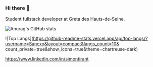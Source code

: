 ### Hi there 👋

Student fullstack developer at Greta des Hauts-de-Seine.

![Anurag's GitHub stats](https://github-readme-stats.vercel.app/api?username=Sancxo&count_private=true&show_icons=true&theme=chartreuse-dark)

![Top Langs](https://github-readme-stats.vercel.app/api/top-langs/?username=Sancxo&layout=compact&langs_count=10& count_private=true&show_icons=true&theme=chartreuse-dark)

https://www.linkedin.com/in/simontirant

<!--
**Sancxo/sancxo** is a ✨ _special_ ✨ repository because its `README.md` (this file) appears on your GitHub profile.

Here are some ideas to get you started:

- 🔭 I’m currently working on ...
- 🌱 I’m currently learning ...
- 👯 I’m looking to collaborate on ...
- 🤔 I’m looking for help with ...
- 💬 Ask me about ...
- 📫 How to reach me: ...
- 😄 Pronouns: ...
- ⚡ Fun fact: ...
-->
